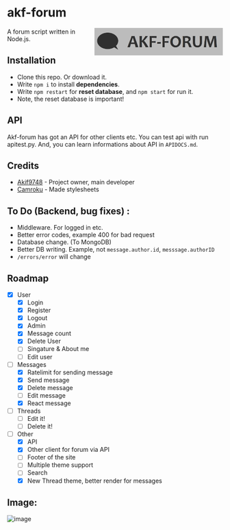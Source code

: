 # akf-forum
<img src="https://raw.githubusercontent.com/Akif9748/akf-forum/main/public/images/logo.jpg" align="right" width="300px" />

A forum script written in Node.js.

## Installation
- Clone this repo. Or download it.
- Write `npm i` to install **dependencies**.
- Write `npm restart` for **reset database**, and `npm start` for run it. 
- Note, the reset database is important!

## API
Akf-forum has got an API for other clients etc. You can test api with run apitest.py.
And, you can learn informations about API in `APIDOCS.md`.

## Credits
* [Akif9748](https://github.com/Akif9748) - Project owner, main developer
* [Camroku](https://github.com/Camroku) - Made stylesheets

## To Do (Backend, bug fixes) :
- Middleware. For logged in etc.
- Better error codes, example 400 for bad request
- Database change. (To MongoDB) 
- Better DB writing. Example, not `message.author.id`, `messsage.authorID`
- `/errors/error` will change

## Roadmap
- [x] User
  - [x] Login
  - [x] Register
  - [x] Logout
  - [x] Admin
  - [x] Message count
  - [x] Delete User
  - [ ] Singature & About me
  - [ ] Edit user
- [ ] Messages
  - [x] Ratelimit for sending message
  - [x] Send message
  - [x] Delete message
  - [ ] Edit message
  - [x] React message
- [ ] Threads
  - [ ] Edit it!
  - [ ] Delete it!
- [ ] Other
  - [x] API
  - [x] Other client for forum via API 
  - [ ] Footer of the site
  - [ ] Multiple theme support 
  - [ ] Search 
  - [x] New Thread theme, better render for messages

## Image:
![image](https://user-images.githubusercontent.com/70021050/160255959-ef216cba-1348-4d4b-9347-fe67e21348e7.png)


